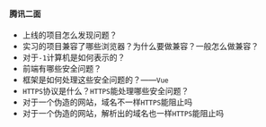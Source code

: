 #### 腾讯二面

* 上线的项目怎么发现问题？
* 实习的项目兼容了哪些浏览器？为什么要做兼容？一般怎么做兼容？
* 对于`-1`计算机是如何表示的？
* 前端有哪些安全问题？
* 框架是如何处理这些安全问题的？——`Vue`
* `HTTPS`协议是什么？`HTTPS`能处理哪些安全问题？
* 对于一个伪造的网站，域名不一样`HTTPS`能阻止吗
* 对于一个伪造的网站，解析出的域名也一样`HTTPS`能阻止吗

